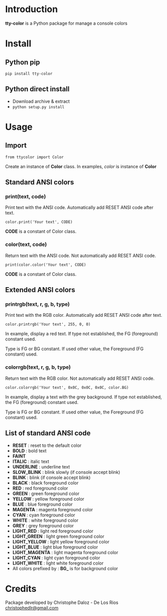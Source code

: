 # Introduction
**tty-color** is a Python package for manage a console colors

# Install
## Python pip
`pip install tty-color`

## Python direct install
* Download archive & extract
* `python setup.py install`

# Usage
## Import
`from ttycolor import Color`

Create an instance of **Color** class.
In examples, _color_ is instance of **Color**

## Standard ANSI colors
### print(text, code)
Print text with the ANSI code. Automatically add RESET ANSI code after text.

`color.print('Your text', CODE)`

**CODE** is a constant of Color class.

### color(text, code)
Return text with the ANSI code. Not automatically add RESET ANSI code.

`print(color.color('Your text', CODE)`

**CODE** is a constant of Color class.

## Extended ANSI colors
### printrgb(text, r, g, b, type)
Print text with the RGB color. Automatically add RESET ANSI code after text.

`color.printrgb('Your text', 255, 0, 0)`

In example, display a red text. If type not established, the FG (foreground) constant used.

Type is FG or BG constant. If used other value, the Foreground (FG constant) used.

### colorrgb(text, r, g, b, type)
Return text with the RGB color. Not automatically add RESET ANSI code.

`color.colorrgb('Your text', 0x0C, 0x0C, 0x0C, color.BG)`

In example, display a text with the grey background.
If type not established, the FG (foreground) constant used.

Type is FG or BG constant. If used other value, the Foreground (FG constant) used.

## List of standard ANSI code
* **RESET** : reset to the default color
* **BOLD** : bold text
* **FAINT**
* **ITALIC** : italic text
* **UNDERLINE** : underline text
* **SLOW_BLINK** : blink slowly (if console accept blink)
* **BLINK** : blink (if console accept blink)
* **BLACK** : black foreground color
* **RED** : red foreground color
* **GREEN** : green foreground color
* **YELLOW** : yellow foreground color
* **BLUE** : blue foreground color
* **MAGENTA** : magenta foreground color
* **CYAN** : cyan foreground color
* **WHITE** : white foreground color
* **GREY** : grey foreground color
* **LIGHT_RED** : light red foreground color
* **LIGHT_GREEN** : light green foreground color
* **LIGHT_YELLOW** : light yellow foreground color
* **LIGHT_BLUE** : light blue foreground color
* **LIGHT_MAGENTA** : light magenta foreground color
* **LIGHT_CYAN** : light cyan foreground color
* **LIGHT_WHITE** : light white foreground color
* All colors prefixed by : **BG_** is for background color

# Credits
Package developed by Christophe Daloz - De Los Rios <christophedlr@gmail.com>
